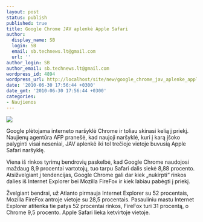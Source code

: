 ```yaml
---
layout: post
status: publish
published: true
title: Google Chrome JAV aplenkė Apple Safari
author:
  display_name: SB
  login: SB
  email: sb.technews.lt@gmail.com
  url: ''
author_login: SB
author_email: sb.technews.lt@gmail.com
wordpress_id: 4894
wordpress_url: http://localhost/site/new/google_chrome_jav_aplenke_apple_safari/
date: '2010-06-30 17:56:44 +0300'
date_gmt: '2010-06-30 17:56:44 +0300'
categories:
- Naujienos
---
```

<div class="imgright"><img src="http://t2.gstatic.com/images?q=tbn:H-9u7NLN13R1uM:http://komplettie.files.wordpress.com/2009/07/google-chrome-logo.png%3Fw%3D339%26h%3D317"  /></div>
<p>Google plėtojama interneto naršyklė Chrome ir toliau skinasi kelią į priekį. Naujienų agentūra AFP pranešė, kad naujoji naršyklė, kuri į karą įšoko palyginti visai neseniai, JAV aplenkė iki tol trečioje vietoje buvusią Apple Safari naršyklę.</p>
<p>Viena iš rinkos tyrimų bendrovių paskelbė, kad Google Chrome naudojosi maždaug 8,9 procentai vartotojų, tuo tarpu Safari dalis siekė 8,88 procento. Atsižvelgiant į tendencijas, Google Chrome gali dar kiek „nukirpti“ rinkos dalies iš Internet Explorer bei Mozilla FireFox ir kiek labiau pabėgti į priekį.</p>
<p>Žvelgiant bendrai, už Atlanto pirmauja Internet Explorer su 52 procentais, Mozilla FireFox antroje vietoje su 28,5 procentais. Pasauliniu mastu Internet Explorer atitenka tie patys 52 procentai rinkos, FireFox turi 31 procentą, o Chrome 9,5 procento. Apple Safari lieka ketvirtoje vietoje.<br /></p>

